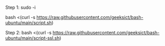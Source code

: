 Step 1: sudo -i

bash <(curl -s https://raw.githubusercontent.com/geeksict/bash-ubuntu/main/script.sh)

Step 2:
bash <(curl -s https://raw.githubusercontent.com/geeksict/bash-ubuntu/main/script-ssl.sh)
